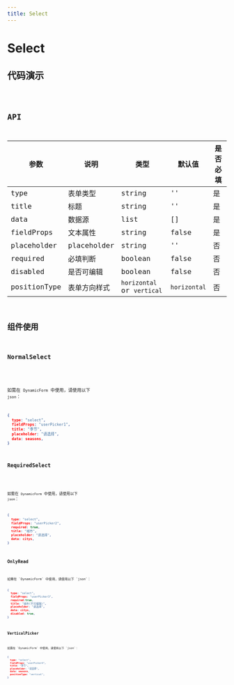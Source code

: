 ```yaml
---
title: Select
---
```


# Select

## 代码演示

<code src="./demo/index.tsx" />

## API

| 参数         | 说明         | 类型                       | 默认值       | 是否必填 |
| ------------ | ------------ | -------------------------- | ------------ | -------- |
| type         | 表单类型     | string                     | ''           | 是       |
| title        | 标题         | string                     | ''           | 是       |
| data         | 数据源       | list                       | []           | 是       |
| fieldProps   | 文本属性     | string                     | false        | 是       |
| placeholder  | placeholder  | string                     | ''           | 否       |
| required     | 必填判断     | boolean                    | false        | 否       |
| disabled     | 是否可编辑   | boolean                    | false        | 否       |
| positionType | 表单方向样式 | `horizontal` or `vertical` | `horizontal` | 否       |

## 组件使用

### NormalSelect

<code src="./demo/normalSelect.tsx" />

如需在 `DynamicForm` 中使用，请使用以下 `json`：

```json
{
  type: "select",
  fieldProps: "userPicker1",
  title: "季节",
  placeholder: "请选择",
  data: seasons,
}
```

### RequiredSelect

<code src="./demo/requiredSelect.tsx">

如需在 `DynamicForm` 中使用，请使用以下 `json`：

```json
{
  type: "select",
  fieldProps: "userPicker2",
  required: true,
  title: "城市",
  placeholder: "请选择",
  data: citys,
}

```

### OnlyRead

<code src="./demo/onlyRead.tsx">
如需在 `DynamicForm` 中使用，请使用以下 `json`：

```json
{
  type: "select",
  fieldProps: "userPicker3",
  required:true,
  title: "城市(不可编辑)",
  placeholder: "请选择",
  data: citys,
  disabled: true,
}

```

### VerticalPicker

<code src="./demo/verticalPicker.tsx" />
如需在 `DynamicForm` 中使用，请使用以下 `json`：

```json
{
  type: "select",
  fieldProps: "userPicker4",
  title: "季节",
  placeholder: "请选择",
  data: seasons,
  positionType: "vertical",
}
```







